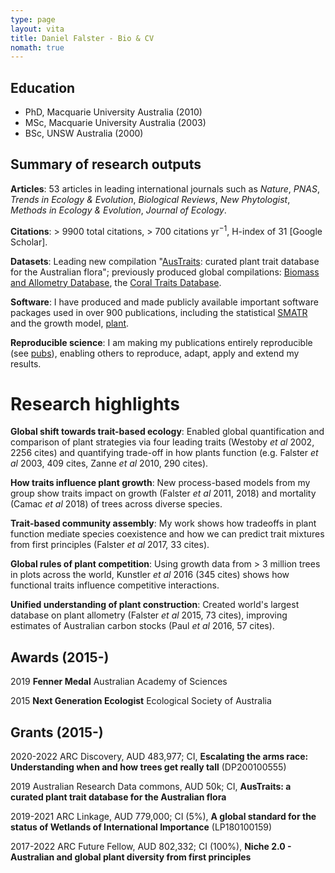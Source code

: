 ```yaml
---
type: page
layout: vita
title: Daniel Falster - Bio & CV
nomath: true
---
```



<!-- About me..... -->


## Education

- PhD, Macquarie University Australia (2010)
- MSc, Macquarie University Australia (2003)
- BSc, UNSW Australia (2000)

## Summary of research outputs

**Articles**: 53 articles in leading international journals such as *Nature*, *PNAS*, *Trends in Ecology \& Evolution*, *Biological Reviews*, *New Phytologist*, *Methods in Ecology \& Evolution*, *Journal of Ecology*.

**Citations**: > 9900 total citations, > 700 citations yr$^{-1}$, H-index of 31 [Google Scholar].

**Datasets**: Leading new compilation "[AusTraits](http://traitecoevo.github.io/austraits.build/): curated plant trait database for the Australian flora"; previously produced global compilations: [Biomass and Allometry Database](https://github.com/dfalster/baad), the [Coral Traits Database](coraltraits.org).

**Software**: I have produced and made publicly available important software packages used in over 900 publications, including the statistical [SMATR]() and the growth model, [plant]().

**Reproducible science**: I am making my publications entirely reproducible (see [pubs](../pubs/)), enabling others to reproduce, adapt, apply and extend my results.

# Research highlights

**Global shift towards trait-based ecology**: Enabled global quantification and comparison of plant strategies via four leading traits (Westoby *et al* 2002, 2256 cites) and quantifying trade-off in how plants function (e.g. Falster *et al* 2003, 409 cites, Zanne *et al* 2010, 290 cites).

**How traits influence plant growth**: New process-based models from my group show traits impact on growth (Falster *et al* 2011, 2018) and mortality (Camac *et al* 2018) of trees across diverse species.

**Trait-based community assembly**: My work shows how tradeoffs in plant function mediate species coexistence and how we can predict trait mixtures from first principles (Falster *et al* 2017, 33 cites).

**Global rules of plant competition**: Using growth data from > 3 million trees in plots across the world, Kunstler *et al* 2016 (345 cites) shows how functional traits influence competitive interactions.

**Unified understanding of plant construction**: Created world's largest database on plant allometry (Falster *et al* 2015, 73 cites), improving estimates of Australian carbon stocks (Paul *et al* 2016, 57 cites).

## Awards (2015-)

2019 **Fenner Medal** Australian Academy of Sciences

2015 **Next Generation Ecologist** Ecological Society of Australia

## Grants (2015-)

2020-2022 ARC Discovery, AUD 483,977; CI, **Escalating the arms race: Understanding when and how trees get really tall**  (DP200100555)

2019 Australian Research Data commons, AUD 50k; CI, **AusTraits: a curated plant trait database for the Australian flora**

2019-2021 ARC Linkage, AUD 779,000; CI (5%), **A global standard for the status of Wetlands of International Importance** (LP180100159)

2017-2022 ARC Future Fellow, AUD 802,332; CI (100%), **Niche 2.0 - Australian and global plant diversity from first principles**
